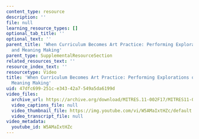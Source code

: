 ```yaml
---
content_type: resource
description: ''
file: null
learning_resource_types: []
optional_tab_title: ''
optional_text: ''
parent_title: 'When Curriculum Becomes Art Practice: Performing Explorations of Context
  and Meaning Making'
parent_type: SupplementalResourceSection
related_resources_text: ''
resource_index_text: ''
resourcetype: Video
title: 'When Curriculum Becomes Art Practice: Performing Explorations of Context and
  Meaning Making'
uid: 47dfc699-251c-e343-42a7-549a5da6199d
video_files:
  archive_url: https://archive.org/download/MITRES.11-002F17/MITRES11-002F17_Video_10_300k.mp4
  video_captions_file: null
  video_thumbnail_file: https://img.youtube.com/vi/W5AMaIxtHZc/default.jpg
  video_transcript_file: null
video_metadata:
  youtube_id: W5AMaIxtHZc
---
```


